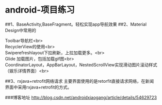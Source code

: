 # android-项目练习
##1、BaseActivity,BaseFragment。轻松实现app导航效果
##2、Material Design中常用的


   Toolbar导航栏\<br>  
RecyclerView的使用\<br>  
Swiperefreshlayout下拉刷新，上拉加载更多。\<br>  
Glide 加载图片，包括加载gif图\<br>  
CoordinatorLayout，AppBarLayout，NestedScrollView实现滑动图片滚动样式（娱乐详情界面）\<br> 

##3、rxjava+retrofit网络请求 
主要界面使用的是retorfit直接请求网络，在新闻界面中采用rxjava+retrofit的方式。

###博客地址
http://blog.csdn.net/androidxiaogang/article/details/54629723

